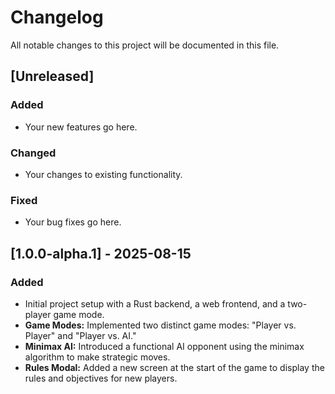 # Changelog

All notable changes to this project will be documented in this file.

## [Unreleased]

### Added
- Your new features go here.

### Changed
- Your changes to existing functionality.

### Fixed
- Your bug fixes go here.

## [1.0.0-alpha.1] - 2025-08-15

### Added
- Initial project setup with a Rust backend, a web frontend, and a two-player game mode.
- **Game Modes:** Implemented two distinct game modes: "Player vs. Player" and "Player vs. AI."
- **Minimax AI:** Introduced a functional AI opponent using the minimax algorithm to make strategic moves.
- **Rules Modal:** Added a new screen at the start of the game to display the rules and objectives for new players.
